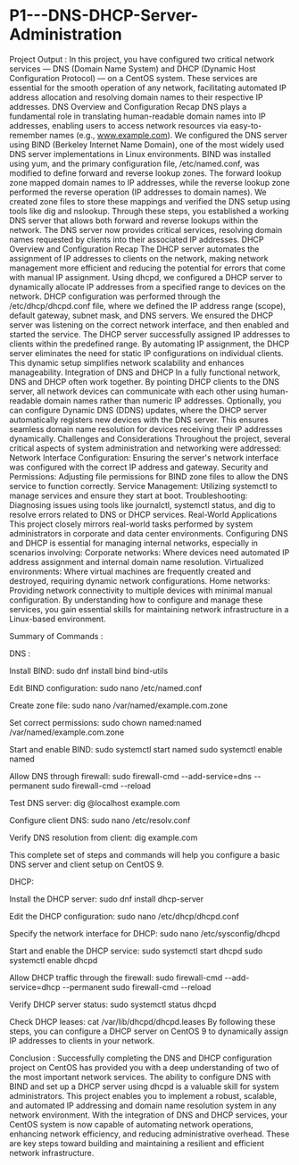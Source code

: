 # P1---DNS-DHCP-Server-Administration

Project Output :
In this project, you have configured two critical network services — DNS (Domain Name System) and DHCP (Dynamic Host Configuration Protocol) — on a CentOS system. These services are essential for the smooth operation of any network, facilitating automated IP address allocation and resolving domain names to their respective IP addresses.
DNS Overview and Configuration Recap
DNS plays a fundamental role in translating human-readable domain names into IP addresses, enabling users to access network resources via easy-to-remember names (e.g., www.example.com). We configured the DNS server using BIND (Berkeley Internet Name Domain), one of the most widely used DNS server implementations in Linux environments.
BIND was installed using yum, and the primary configuration file, /etc/named.conf, was modified to define forward and reverse lookup zones.
The forward lookup zone mapped domain names to IP addresses, while the reverse lookup zone performed the reverse operation (IP addresses to domain names).
We created zone files to store these mappings and verified the DNS setup using tools like dig and nslookup.
Through these steps, you established a working DNS server that allows both forward and reverse lookups within the network. The DNS server now provides critical services, resolving domain names requested by clients into their associated IP addresses.
DHCP Overview and Configuration Recap
The DHCP server automates the assignment of IP addresses to clients on the network, making network management more efficient and reducing the potential for errors that come with manual IP assignment. Using dhcpd, we configured a DHCP server to dynamically allocate IP addresses from a specified range to devices on the network.
DHCP configuration was performed through the /etc/dhcp/dhcpd.conf file, where we defined the IP address range (scope), default gateway, subnet mask, and DNS servers.
We ensured the DHCP server was listening on the correct network interface, and then enabled and started the service. The DHCP server successfully assigned IP addresses to clients within the predefined range.
By automating IP assignment, the DHCP server eliminates the need for static IP configurations on individual clients. This dynamic setup simplifies network scalability and enhances manageability.
Integration of DNS and DHCP
In a fully functional network, DNS and DHCP often work together. By pointing DHCP clients to the DNS server, all network devices can communicate with each other using human-readable domain names rather than numeric IP addresses. Optionally, you can configure Dynamic DNS (DDNS) updates, where the DHCP server automatically registers new devices with the DNS server. This ensures seamless domain name resolution for devices receiving their IP addresses dynamically.
Challenges and Considerations
Throughout the project, several critical aspects of system administration and networking were addressed:
Network Interface Configuration: Ensuring the server's network interface was configured with the correct IP address and gateway.
Security and Permissions: Adjusting file permissions for BIND zone files to allow the DNS service to function correctly.
Service Management: Utilizing systemctl to manage services and ensure they start at boot.
Troubleshooting: Diagnosing issues using tools like journalctl, systemctl status, and dig to resolve errors related to DNS or DHCP services.
Real-World Applications
This project closely mirrors real-world tasks performed by system administrators in corporate and data center environments. Configuring DNS and DHCP is essential for managing internal networks, especially in scenarios involving:
Corporate networks: Where devices need automated IP address assignment and internal domain name resolution.
Virtualized environments: Where virtual machines are frequently created and destroyed, requiring dynamic network configurations.
Home networks: Providing network connectivity to multiple devices with minimal manual configuration.
By understanding how to configure and manage these services, you gain essential skills for maintaining network infrastructure in a Linux-based environment.

Summary of Commands :

DNS :

Install BIND:
sudo dnf install bind bind-utils


Edit BIND configuration:
sudo nano /etc/named.conf


Create zone file:
sudo nano /var/named/example.com.zone


Set correct permissions:
sudo chown named:named /var/named/example.com.zone


Start and enable BIND:
sudo systemctl start named
sudo systemctl enable named


Allow DNS through firewall:
sudo firewall-cmd --add-service=dns --permanent
sudo firewall-cmd --reload


Test DNS server:
dig @localhost example.com


Configure client DNS:
sudo nano /etc/resolv.conf


Verify DNS resolution from client:
dig example.com

This complete set of steps and commands will help you configure a basic DNS server and client setup on CentOS 9.

DHCP:

Install the DHCP server:
sudo dnf install dhcp-server


Edit the DHCP configuration:
sudo nano /etc/dhcp/dhcpd.conf


Specify the network interface for DHCP:
sudo nano /etc/sysconfig/dhcpd


Start and enable the DHCP service:
sudo systemctl start dhcpd
sudo systemctl enable dhcpd


Allow DHCP traffic through the firewall:
sudo firewall-cmd --add-service=dhcp --permanent
sudo firewall-cmd --reload


Verify DHCP server status:
sudo systemctl status dhcpd


Check DHCP leases:
cat /var/lib/dhcpd/dhcpd.leases
By following these steps, you can configure a DHCP server on CentOS 9 to dynamically assign IP addresses to clients in your network.

Conclusion :
Successfully completing the DNS and DHCP configuration project on CentOS has provided you with a deep understanding of two of the most important network services. The ability to configure DNS with BIND and set up a DHCP server using dhcpd is a valuable skill for system administrators. This project enables you to implement a robust, scalable, and automated IP addressing and domain name resolution system in any network environment.
With the integration of DNS and DHCP services, your CentOS system is now capable of automating network operations, enhancing network efficiency, and reducing administrative overhead. These are key steps toward building and maintaining a resilient and efficient network infrastructure.
